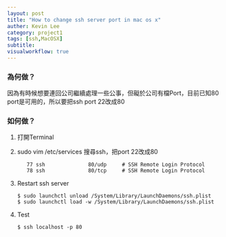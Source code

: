 ```yaml
---
layout: post
title: "How to change ssh server port in mac os x"
auther: Kevin Lee
category: project1
tags: [ssh,MacOSX]
subtitle:
visualworkflow: true
---
```


### 為何做？

因為有時候想要連回公司繼續處理一些公事，但礙於公司有檔Port，目前已知80 port是可用的，所以要把ssh port 22改成80

### 如何做？

1. 打開Terminal

2. sudo vim /etc/services
   搜尋ssh，把port 22改成80

   ```
      77 ssh              80/udp     # SSH Remote Login Protocol
      78 ssh              80/tcp     # SSH Remote Login Protocol
   ```

   

3. Restart ssh server

   ```
   $ sudo launchctl unload /System/Library/LaunchDaemons/ssh.plist
   $ sudo launchctl load -w /System/Library/LaunchDaemons/ssh.plist
   ```

4. Test

   ```
   $ ssh localhost -p 80
   ```

   


